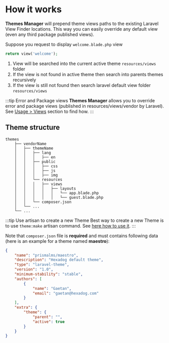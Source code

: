 # How it works

**Themes Manager** will prepend theme views paths to the existing Laravel View Finder locations. This way you can easily override any default view (even any third package published views).

Suppose you request to display `welcome.blade.php` view
```php
return view('welcome');
```

1. View will be searched into the current active theme `resources/views` folder
2. If the view is not found in active theme then search into parents themes recursively
3. If the view is still not found then search laravel default view folder `resources/views`

:::tip Error and Package views
**Themes Manager** allows you to override error and package views (published in resources/views/vendor by Laravel). See [Usage > Views](usage/views) section to find how.
:::

## Theme structure
    themes
        ├── vendorName
        │   ├── themeName
        │   │   ├── lang
        │   │   │   ├── en
        │   │   ├── public
        │   │   │   ├── css
        │   │   │   ├── js
        │   │   │   ├── img
        │   │   └── resources
        │   │   │   ├── views
        │   │   │   │   ├── layouts
        │   │   │   │   │   └── app.blade.php
        │   │   │   │   │   └── guest.blade.php
        │   │   └── composer.json
        │   └── ...
        └── ...

:::tip Use artisan to create a new Theme
Best way to create a new Theme is to use `theme:make` artisan command. See [here how to use it](usage/artisan).
:::

Note that `composer.json` file is **required** and must contains following data (here is an example for a theme named __maestro__):
```json
{
    "name": "prismalms/maestro",
    "description": "Hexadog default theme",
    "type": "laravel-theme",
    "version": "1.0",
    "minimum-stability": "stable",
    "authors": [
        {
            "name": "Gaetan",
            "email": "gaetan@hexadog.com"
        }
    ],
    "extra": {
        "theme": {
            "parent": "",
            "active": true
        }
    }
}
```
